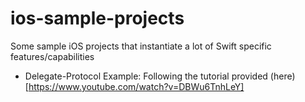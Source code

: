 # ios-sample-projects
Some sample iOS projects that instantiate a lot of Swift specific features/capabilities


- Delegate-Protocol Example: Following the tutorial provided (here)[https://www.youtube.com/watch?v=DBWu6TnhLeY]

